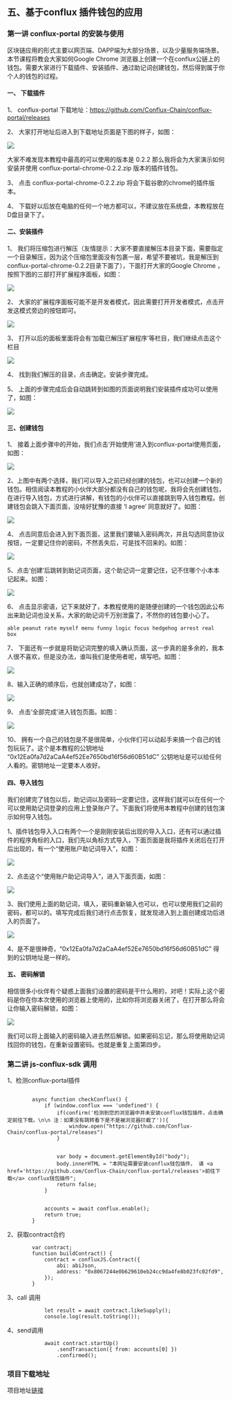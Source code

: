 ## 五、基于conflux 插件钱包的应用
### 第一讲 conflux-portal 的安装与使用
区块链应用的形式主要以网页端、DAPP端为大部分场景，以及少量服务端场景。本节课程将教会大家如何Google Chrome 浏览器上创建一个在conflux公链上的钱包。需要大家进行下载插件、安装插件、通过助记词创建钱包，然后得到属于你个人的钱包的过程。


#### 一、 下载插件


1、 conflux-portal 下载地址：https://github.com/Conflux-Chain/conflux-portal/releases


2、 大家打开地址后进入到下载地址页面是下图的样子，如图：


![](https://user-gold-cdn.xitu.io/2020/5/31/17269e31cf41c3d5?w=1920&h=857&f=png&s=123136)


大家不难发现本教程中最高的可以使用的版本是 0.2.2 那么我将会为大家演示如何安装并使用 conflux-portal-chrome-0.2.2.zip 版本的插件钱包。


3、 点击 conflux-portal-chrome-0.2.2.zip 将会下载谷歌的chrome的插件版本。


4、 下载好以后放在电脑的任何一个地方都可以，不建议放在系统盘，本教程放在D盘目录下了。


#### 二、安装插件


1、 我们将压缩包进行解压（友情提示：大家不要直接解压本目录下面，需要指定一个目录解压，因为这个压缩包里面没有包裹一层，希望不要被坑，我是解压到conflux-portal-chrome-0.2.2目录下面了），下面打开大家的Google Chrome ，按照下图的三部打开扩展程序面板，如图：


![](https://user-gold-cdn.xitu.io/2020/5/31/17269ea8c13d284a?w=740&h=666&f=png&s=71198)


2、 大家的扩展程序面板可能不是开发者模式，因此需要打开开发者模式，点击开发这模式旁边的按钮即可。


![](https://user-gold-cdn.xitu.io/2020/5/31/17269efc71b8b957?w=1920&h=918&f=png&s=170309)


3、 打开以后的面板里面将会有‘加载已解压扩展程序’等栏目，我们继续点击这个栏目




![](https://user-gold-cdn.xitu.io/2020/5/31/17269f1f7356d2c9?w=495&h=527&f=png&s=33146)


4、 找到我们解压的目录，点击确定。安装步骤完成。


5、 上面的步骤完成后会自动跳转到如图的页面说明我们安装插件成功可以使用了，如图：


![](https://user-gold-cdn.xitu.io/2020/5/31/17269f65516fafb8?w=1920&h=918&f=png&s=93161)


#### 三、创建钱包


1、 接着上面步骤中的开始，我们点击‘开始使用’进入到conflux-portal使用页面，如图：


![](https://user-gold-cdn.xitu.io/2020/5/31/17269f9946ffc183?w=1920&h=918&f=png&s=86920)


2、上图中有两个选择，我们可以导入之前已经创建的钱包，也可以创建一个新的钱包。相信阅读本教程的小伙伴大部分都没有自己的钱包呢，我将会先创建钱包，在进行导入钱包，方式进行讲解，有钱包的小伙伴可以直接跳到导入钱包教程。创建钱包会跳入下面页面，没啥好犹豫的直接 ‘I agree’ 同意就好了。如图：


![](https://user-gold-cdn.xitu.io/2020/5/31/17269fc4347e59e3?w=1920&h=918&f=png&s=140988)


4、 点击同意后会进入到下面页面，这里我们要输入密码两次，并且勾选同意协议按钮，一定要记住你的密码，不然丢失后，可是找不回来的。如图：


![](https://user-gold-cdn.xitu.io/2020/5/31/17269fd612106d9d?w=1920&h=918&f=png&s=75492)


5、点击‘创建’后跳转到助记词页面，这个助记词一定要记住，记不住哪个小本本记起来。如图：


![](https://user-gold-cdn.xitu.io/2020/5/31/1726a02002774eb8?w=1920&h=918&f=png&s=133647)


6、 点击显示密语，记下来就好了，本教程使用的是随便创建的一个钱包因此公布出来助记词也没关系，大家的助记词千万别泄露了，不然你的钱包要小心了。


~~~
able peanut rate myself menu funny logic focus hedgehog arrest real box
~~~


7、 下面还有一步就是将助记词完整的填入确认页面，这一步真的是多余的，我本人很不喜欢，但是没办法，谁叫我们是使用者呢，填写吧。如图：


![](https://user-gold-cdn.xitu.io/2020/5/31/1726a05c2e53e953?w=1920&h=918&f=png&s=89397)


8、输入正确的顺序后，也就创建成功了，如图：


![](https://user-gold-cdn.xitu.io/2020/5/31/1726a0756386d9e8?w=1920&h=918&f=png&s=116441)


9、 点击‘全部完成’进入钱包页面。如图：


![](https://user-gold-cdn.xitu.io/2020/5/31/1726a07f81d5b739?w=1920&h=918&f=png&s=103649)


10、 拥有一个自己的钱包是不是很简单，小伙伴们可以动起手来搞一个自己的钱包玩玩了。这个是本教程的公钥地址 “0x12Ea0fa7d2aCaA4ef52Ee7650bd16f56d60B51dC” 公钥地址是可以给任何人看的。密钥地址一定要本人收好。


#### 四、导入钱包
我们创建完了钱包以后，助记词以及密码一定要记住，这样我们就可以在任何一个可以使用助记词登录的应用上登录账户了。下面我们将使用本教程中创建的钱包演示如何导入钱包。


1、插件钱包导入入口有两个一个是刚刚安装后出现的导入入口，还有可以通过插件的程序角标的入口，我们先以角标方式导入，下面页面是我将插件关闭后在打开后出现的，有一个“使用账户助记词导入”，如图：


![](https://user-gold-cdn.xitu.io/2020/5/31/1726a12d8d595847?w=604&h=848&f=png&s=88394)


2、点击这个“使用账户助记词导入”，进入下面页面，如图：


![](https://user-gold-cdn.xitu.io/2020/5/31/1726a14a775da119?w=1920&h=918&f=png&s=95097)


3、我们使用上面的助记词，填入，密码重新输入也可以，也可以使用我们之前的密码，都可以的。填写完成后我们进行点击恢复，就发现进入到上面创建成功后进入的页面了。


![](https://user-gold-cdn.xitu.io/2020/5/31/1726a17d471d1ac2?w=1920&h=918&f=png&s=103645)


4、是不是很神奇，“0x12Ea0fa7d2aCaA4ef52Ee7650bd16f56d60B51dC” 得到的公钥地址是一样的。


#### 五、 密码解锁
相信很多小伙伴有个疑惑上面我们设置的密码是干什么用的，对吧！实际上这个密码是你在你本次使用的浏览器上使用的，比如你将浏览器关闭了，在打开那么将会让你输入密码解锁，如图：


![](https://user-gold-cdn.xitu.io/2020/5/31/1726a1b1fb7af490?w=516&h=828&f=png&s=63921)


我们可以将上面输入的密码输入进去然后解锁。如果密码忘记，那么将使用助记词找回你的钱包，在重新设置密码。也就是重复上面第四步。




### 第二讲 js-conflux-sdk 调用

1、检测conflux-portal插件

~~~

        async function checkConflux() {
            if (window.conflux === 'undefined') {
                if(confirm('检测到您的浏览器中并未安装conflux钱包插件，点击确定前往下载。\n\n 注：如果没有跳转看下是不是被浏览器拦截了')){
                    window.open("https://github.com/Conflux-Chain/conflux-portal/releases")
                }


                var body = document.getElementById("body");
                body.innerHTML = "本网址需要安装conflux钱包插件， 请 <a href='https://github.com/Conflux-Chain/conflux-portal/releases'>前往下载</a> conflux钱包插件";
                return false;
            }


            accounts = await conflux.enable();
            return true;
        }
~~~

2、获取contract合约

~~~
        var contract;
        function buildContract() {
            contract = confluxJS.Contract({
                abi: abiJson,
                address: "0x8067244e0b629610eb24cc9da4fe8b023fc02fd9",
            });
        }

~~~
3、call 调用
~~~
            let result = await contract.likeSupply();
            console.log(result.toString());

~~~
4、send调用
~~~
            await contract.startUp()
                .sendTransaction({ from: accounts[0] })
                .confirmed();
~~~


### 项目下载地址


项目地址[链接](https://github.com/xiaozhu001/test-portal)
